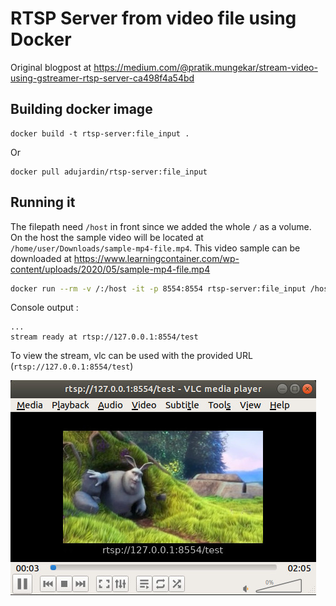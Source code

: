 # RTSP Server from video file using Docker

Original blogpost at https://medium.com/@pratik.mungekar/stream-video-using-gstreamer-rtsp-server-ca498f4a54bd

## Building docker image

```
docker build -t rtsp-server:file_input .
```
Or 

```
docker pull adujardin/rtsp-server:file_input
```

## Running it

The filepath need `/host` in front since we added the whole `/` as a volume. On the host the sample video will be located at `/home/user/Downloads/sample-mp4-file.mp4`. This video sample can be downloaded at https://www.learningcontainer.com/wp-content/uploads/2020/05/sample-mp4-file.mp4

```sh
docker run --rm -v /:/host -it -p 8554:8554 rtsp-server:file_input /host/home/user/Downloads/sample-mp4-file.mp4
```

Console output :
```
...
stream ready at rtsp://127.0.0.1:8554/test
```



To view the stream, vlc can be used with the provided URL (`rtsp://127.0.0.1:8554/test`)

![](vlc_preview.jpg)
